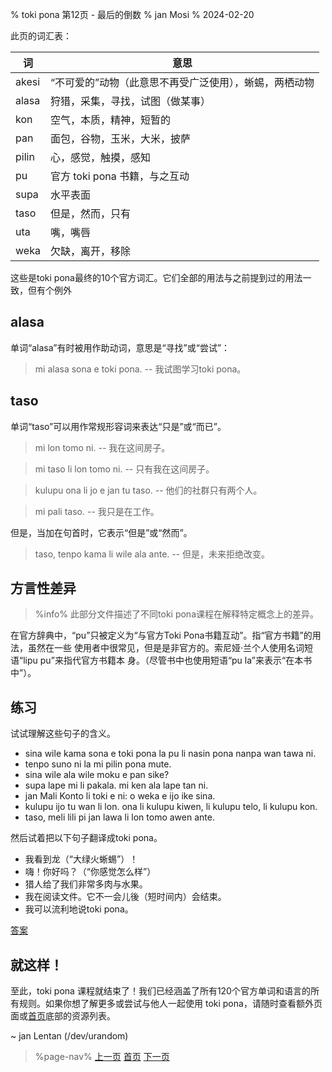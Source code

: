 % toki pona 第12页 - 最后的倒数
% jan Mosi
% 2024-02-20

此页的词汇表：

| 词    | 意思                             |
| ----- | -------------------------------- |
| akesi | “不可爱的”动物（此意思不再受广泛使用），蜥蜴，两栖动物    |
| alasa | 狩猎，采集，寻找，试图（做某事） |
| kon   | 空气，本质，精神，短暂的         |
| pan   | 面包，谷物，玉米，大米，披萨     |
| pilin | 心，感觉，触摸，感知             |
| pu    | 官方 toki pona 书籍，与之互动    |
| supa  | 水平表面                         |
| taso  | 但是，然而，只有                 |
| uta   | 嘴，嘴唇                         |
| weka  | 欠缺，离开，移除                 |

这些是toki pona最终的10个官方词汇。它们全部的用法与之前提到过的用法一致，但有个例外

## alasa

单词“alasa”有时被用作助动词，意思是“寻找”或“尝试”：

> mi alasa sona e toki pona. -- 我试图学习toki pona。

## taso

单词“taso”可以用作常规形容词来表达“只是”或“而已”。

> mi lon tomo ni. -- 我在这间房子。

> mi taso li lon tomo ni. -- 只有我在这间房子。

> kulupu ona li jo e jan tu taso. -- 他们的社群只有两个人。

> mi pali taso. -- 我只是在工作。

但是，当加在句首时，它表示“但是”或“然而”。

> taso, tenpo kama li wile ala ante. -- 但是，未来拒绝改变。

## 方言性差异

> %info%
> 此部分文件描述了不同toki pona课程在解释特定概念上的差异。

在官方辞典中，“pu”只被定义为“与官方Toki Pona书籍互动”。指“官方书籍”的用法，虽然在一些
使用者中很常见，但是是非官方的。索尼娅·兰个人使用名词短语“lipu pu”来指代官方书籍本
身。（尽管书中也使用短语“pu la”来表示“在本书中”）。

## 练习

试试理解这些句子的含义。

* sina wile kama sona e toki pona la pu li nasin pona nanpa wan tawa ni.
* tenpo suno ni la mi pilin pona mute.
* sina wile ala wile moku e pan sike?
* supa lape mi li pakala. mi ken ala lape tan ni.
* jan Mali Konto li toki e ni: o weka e ijo ike sina.
* kulupu ijo tu wan li lon. ona li kulupu kiwen, li kulupu telo, li kulupu kon.
* taso, meli lili pi jan lawa li lon tomo awen ante.

然后试着把以下句子翻译成toki pona。

* 我看到龙（“大绿火蜥蜴”）！
* 嗨！你好吗？（“你感觉怎么样”）
* 猎人给了我们非常多肉与水果。
* 我在阅读文件。它不一会儿後（短时间内）会结束。
* 我可以流利地说toki pona。

[答案](zh/answers#p12)

## 就这样！

至此，toki pona 课程就结束了！我们已经涵盖了所有120个官方单词和语言的所有规则。如果你想了解更多或尝试与他人一起使用 toki pona，请随时查看额外页面或[首页](zh)底部的资源列表。

~ jan Lentan (/dev/urandom)

> %page-nav%
> [上一页](zh/11)
> [首页](zh)
> [下一页](zh/13)
